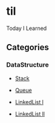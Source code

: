 # til
Today I Learned



## Categories

### DataStructure

- [Stack](https://github.com/sjsage522/til/tree/master/DataStructure/04.%20스택(Stack))

- [Queue](https://github.com/sjsage522/til/tree/master/DataStructure/05.%20큐(Queue))

- [LinkedList l](https://github.com/sjsage522/til/tree/master/DataStructure/06.%20연결리스트%20l(LinkedList))

- [LinkedList ll](https://github.com/sjsage522/til/tree/master/DataStructure/07.%20연결리스트%20ll(LinkedList))

